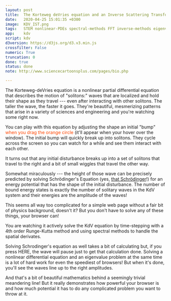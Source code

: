 ```yaml
---
layout: post
title:  The Korteweg deVries equation and an Inverse Scattering Transform
date:   2020-04-25 15:01:35 +0300
image:  KDV_IST.png
tags:   STEM nonlinear-PDEs spectral-methods FFT inverse-methods eigenvalues mathematics physics wave
app:    kdv
script: kdv
d3version: https://d3js.org/d3.v3.min.js
crossfilter: False
numeric: True
truncation: 0
done: true
status: done
note: http://www.sciencecartoonsplus.com/pages/bio.php

---
```


The Korteweg-deVries equation is a nonlinear partial differential equation that describes the motion of "solitons:" waves that are localized and hold their shape as they travel --- even after interacting with other solitons. The taller the wave, the faster it goes. They're beautiful, mesmerizing patterns that arise in a variety of sciences and engineering and you're watching some right now.

You can play with this equation by adjusting the shape an initial "bump" <span style="color:orangered">when you drag the orange circle </span>(it'll appear when your hover over the window). The initial bump will quickly break up into solitons. They cycle across the screen so you can watch for a while and see them interact with each other.

It turns out that any initial disturbance breaks up into a set of solitons that travel to the right and a bit of small wiggles that travel the other way. 

<span id=miracle>Somewhat miraculously</span> --- the height of those wave can be precisely predicted by solving Schrödinger's Equation (yes, [that Schrödinger](https://duckduckgo.com/?q=%22Schrodinger+cat%22+&t=brave&iar=images&iax=images&ia=images)!) for an energy potential that has the shape of the initial disturbance. The number of bound energy states is exactly the number of solitary waves in the KdV system and their energies are the amplitude of the waves! 

This seems all way too complicated for a simple web page without a fair bit of physics background, doesn't it? But you don't have to solve any of these things, your browser can!

You are watching it actively solve the KdV equation by time-stepping with a 4th order Runge-Kutta method and using spectral methods to handle the spatial derivates. 

Solving Schrodinger's equation as well takes a bit of calculating but, if you press <span id=starter>HERE</span>, the wave will pause just to get that calculation done. Solving a nonlinear differential equation and an eigenvalue problem at the same time is a lot of hard work for even the speediest of browsers! But when it's done, you'll see the waves line up to the right amplitudes.

And that's a bit of beautiful mathematics behind a seemingly trivial meandering line! But it really demonstrates how powerful your browser is and how much potential it has to do any complicated problem you want to throw at it.

